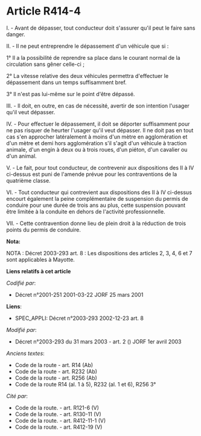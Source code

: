 # Article R414-4

I. - Avant de dépasser, tout conducteur doit s'assurer qu'il peut le faire sans danger.

II. - Il ne peut entreprendre le dépassement d'un véhicule que si :

1° Il a la possibilité de reprendre sa place dans le courant normal de la circulation sans gêner celle-ci ;

2° La vitesse relative des deux véhicules permettra d'effectuer le dépassement dans un temps suffisamment bref.

3° Il n'est pas lui-même sur le point d'être dépassé.

III. - Il doit, en outre, en cas de nécessité, avertir de son intention l'usager qu'il veut dépasser.

IV. - Pour effectuer le dépassement, il doit se déporter suffisamment pour ne pas risquer de heurter l'usager qu'il veut
dépasser. Il ne doit pas en tout cas s'en approcher latéralement à moins d'un mètre en agglomération et d'un mètre et demi
hors agglomération s'il s'agit d'un véhicule à traction animale, d'un engin à deux ou à trois roues, d'un piéton, d'un
cavalier ou d'un animal.

V. - Le fait, pour tout conducteur, de contrevenir aux dispositions des II à IV ci-dessus est puni de l'amende prévue pour
les contraventions de la quatrième classe.

VI. - Tout conducteur qui contrevient aux dispositions des II à IV ci-dessus encourt également la peine complémentaire de
suspension du permis de conduire pour une durée de trois ans au plus, cette suspension pouvant être limitée à la conduite en
dehors de l'activité professionnelle.

VII. - Cette contravention donne lieu de plein droit à la réduction de trois points du permis de conduire.

**Nota:**

NOTA : Décret 2003-293 art. 8 : Les dispositions des articles 2, 3, 4, 6 et 7 sont applicables à Mayotte.

**Liens relatifs à cet article**

_Codifié par_:

  - Décret n°2001-251 2001-03-22 JORF 25 mars 2001

**Liens**:

  - SPEC_APPLI: Décret n°2003-293 2002-12-23 art. 8

_Modifié par_:

  - Décret n°2003-293 du 31 mars 2003 - art. 2 () JORF 1er avril 2003

_Anciens textes_:

  - Code de la route - art. R14 (Ab)
  - Code de la route - art. R232 (Ab)
  - Code de la route - art. R256 (Ab)
  - Code de la route R14 (al. 1 à 5), R232 (al. 1 et 6), R256 3°

_Cité par_:

  - Code de la route. - art. R121-6 (V)
  - Code de la route. - art. R130-11 (V)
  - Code de la route. - art. R412-11-1 (V)
  - Code de la route. - art. R412-19 (V)
